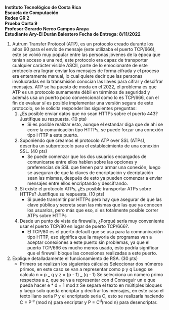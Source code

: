 **Instituto Tecnológico de Costa Rica  
Escuela de Computación  
Redes GR 2  
Prueba Corta 9  
Profesor Gerardo Nereo Campos Araya  
Estudiante Ary-El Durán Balestero
Fecha de Entrega: 8/11/2022**

1. Autrum Transfer Protocol (ATP), es un protocolo creado durante los años 90 para el envío de mensaje (este utilizaba el puerto TCP/666), este se volvió muy popular entre las personas jóvenes de la época que tenían acceso a una red, este protocolo era capaz de transportar cualquier carácter visible ASCII, parte de lo emocionante de este protocolo era lograr enviar los mensajes de forma cifrada y el proceso era enteramente manual, lo cual quiere decir que las personas involucradas en la transmisión conocían las llaves para cifrar y descifrar mensajes. ATP se ha puesto de moda en el 2022, el problema es que ATP es un protocolo sumamente débil en términos de seguridad y además usa un puerto poco convencional como lo es TCP/666, con el fin de evaluar sí es posible implementar una versión segura de este protocolo, se le solicita responder las siguientes preguntas:
   1. ¿Es posible enviar datos que no sean HTTPs sobre el puerto 443? Justifique su respuesta. (10 pts)
      - Si es posible realizar esto, aunque el estandar diga que de ahi se corre la comunicación tipo HTTPs, se puede forzar una conexión tipo HTTP a este puerto.
   2. Suponiendo que creamos el protocolo ATP over SSL (ATPs), describa un subprotocolo para el establecimiento de una conexión SSL. (40 pts)
      - Se puede comenzar que los dos usuarios encargados de comunicarse entre ellos hablen sobre las opciones y preferencias de SSL que tienen para armar una conexión, luego se aseguran de que la claves de encriptación y decriptación sean las mismas, después de esto ya pueden comenzar a enviar mensajes entre ellos encriptando y descifrando.
   3. Si existe el protocolo ATPs, ¿Es posible transportar ATPs sobre HTTPs? Justifique su respuesta. (10 pts)
      - Si puede transmitir por HTTPs pero hay que asegurar de que las clave pública y secreta sean las mismas que las que ya conocen los usuarios, pero más que eso, si es totalmente posible correr ATPs sobre HTTPs
   4. Desde un punto de vista de firewalls, ¿Porqué sería muy conveniente usar el puerto TCP/80 en lugar de puerto TCP/666?.
      - El TCP/80 es el puerto default que se usa para la comnunicación tipo HTTP, eso significa que la mayoria de programas van a aceptar conexiones a este puerto sin problemas, ya que el puerto TCP/666 es mucho menos usado, esto podría significar que el firewall bloque las conexiones realizadas a este puerto.
2. Explique detalladamente el funcionamiento de RSA. (30 pts)
   - Primero se realizan los siguientes cálculos
     Seleccionar dos números primos, en este caso se van a representar como p y q
     Luego se calcula n = p _ q y z = (p - 1) _ (q - 1)
     Se selecciona un número primo respectoa a z, que se va a representar con d
     Conseguir un e que pueda hacer e \* d = 1 mod z
     Se separa el texto en múltiples bloques y luego solo queda encriptar y decifrar los mensajes, en este caso el texto llano seria P y el encriptado seria C, esto se realizaría haciendo C = P <sup>e</sup> (mod n) para encriptar y P = C<sup>d</sup>(mod n) para desencriptar.
